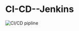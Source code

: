 # CI-CD--Jenkins
![CI/CD pipline](https://drive.google.com/file/d/1eqb2FgKYh5JN-6revxKvfrw-2H72Xygq/view?usp=sharing)

